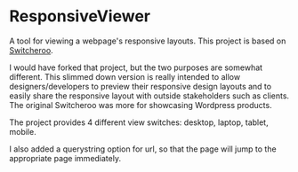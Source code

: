 ResponsiveViewer
================

A tool for viewing a webpage's responsive layouts. This project is based on [Switcheroo](https://github.com/OriginalEXE/Switcheroo).

I would have forked that project, but the two purposes are somewhat different. This slimmed down version is really intended to allow designers/developers to preview their responsive design layouts and to easily share the responsive layout with outside stakeholders such as clients. The original Switcheroo was more for showcasing Wordpress products.

The project provides 4 different view switches: desktop, laptop, tablet, mobile.

I also added a querystring option for url, so that the page will jump to the appropriate page immediately.


